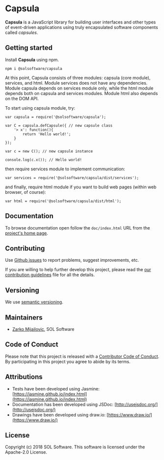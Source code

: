 # Capsula
**Capsula** is a JavaScript library for building user interfaces and other types of event-driven applications using truly encapsulated software components called *capsules*.

## Getting started

Install **Capsula** using npm.

```
npm i @solsoftware/capsula
```

At this point, Capsula consists of three modules: capsula (core module), services, and html. Module services does not have any dependencies. Module capsula depends on services module only, while the html module depends both on capsula and services modules. Module html also depends on the DOM API.

To start using capsula module, try:

```
var capsula = require('@solsoftware/capsula');

var C = capsula.defCapsule({ // new capsule class
	'> x': function(){
		return 'Hello world!';
	}
});

var c = new C(); // new capsule instance

console.log(c.x()); // Hello world!
```

then require services module to implement communication:

```
var services = require('@solsoftware/capsula/dist/services');
```

and finally, require html module if you want to build web pages (within web browser, of course):

```
var html = require('@solsoftware/capsula/dist/html');
```

## Documentation

To browse documentation open follow the `doc/index.html` URL from the [project's home page](https://github.com/solsoftware/capsula).

## Contributing

Use [Github issues](https://github.com/solsoftware/capsula/issues) to report problems, suggest improvements, etc.

If you are willing to help further develop this project, please read the [our contribution guidelines](https://github.com/solsoftware/capsula/blob/master/CONTRIBUTING.md) file for all the details.

## Versioning

We use [semantic versioning](https://semver.org/).

## Maintainers

- [Zarko Mijailovic](mailto:zarko.mijailovic@sol.rs), SOL Software

## Code of Conduct
Please note that this project is released with a [Contributor Code of Conduct](https://github.com/solsoftware/capsula/blob/master/CODE_OF_CONDUCT.md). By participating in this project you agree to abide by its terms.

## Attributions

- Tests have been developed using Jasmine: [https://jasmine.github.io/index.html](https://jasmine.github.io/index.html)
- Documentation has been developed using JSDoc: [http://usejsdoc.org/](http://usejsdoc.org/)
- Drawings have been developed using draw.io: [https://www.draw.io/](https://www.draw.io/)

## License

Copyright (c) 2018 SOL Software. This software is licensed under the Apache-2.0 License.
